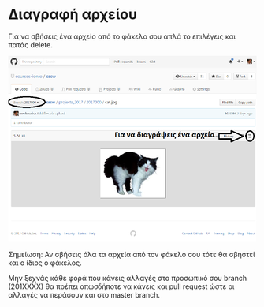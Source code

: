 # Διαγραφή αρχείου

Για να σβήσεις ένα αρχείο από το φάκελο σου απλά το επιλέγεις και πατάς delete. 

![ScreenShot](/images/23.png)

Σημείωση: Αν σβήσεις όλα τα αρχεία από τον φάκελο σου τότε θα σβηστεί και ο ίδιος ο φάκελος.

Μην ξεχνάς κάθε φορά που κάνεις αλλαγές στο προσωπικό σου branch (201XXXX) θα πρέπει οπωσδήποτε να κάνεις και pull request ώστε οι αλλαγές να περάσουν και στο master branch.
